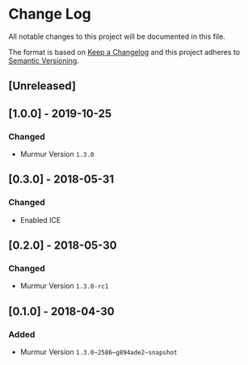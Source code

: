 # Change Log
All notable changes to this project will be documented in this file.

The format is based on [Keep a Changelog](http://keepachangelog.com/)
and this project adheres to [Semantic Versioning](http://semver.org/).

## [Unreleased]

## [1.0.0] - 2019-10-25
### Changed
- Murmur Version `1.3.0`

## [0.3.0] - 2018-05-31
### Changed
- Enabled ICE

## [0.2.0] - 2018-05-30
### Changed
- Murmur Version `1.3.0-rc1`

## [0.1.0] - 2018-04-30
### Added
- Murmur Version `1.3.0~2586~g894ade2~snapshot`
